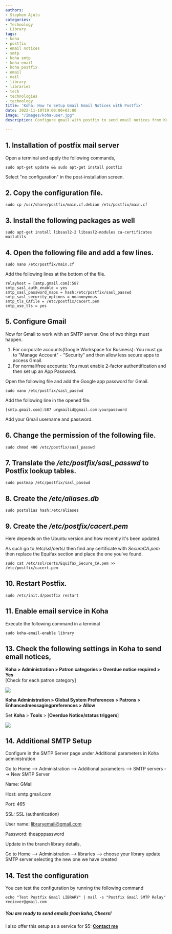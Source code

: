 ```yaml
---
authors:
- Stephen Ajulu
categories:
- Technology
- Library
tags:
- koha
- postfix
- email notices
- smtp
- koha smtp
- koha email
- koha postfix
- email
- mail
- library
- libraries
- tech
- technologies
- technology
title: 'Koha: How To Setup Gmail Email Notices with Postfix'
date: 2022-11-10T19:00:00+03:00
image: "/images/koha-user.jpg"
description: Configure gmail with postfix to send email notices from Koha

---
```

## **1. Installation of postfix mail server**

Open a terminal and apply the following commands,

    sudo apt-get update && sudo apt-get install postfix

Select "no configuration" in the post-installation screen.

## **2. Copy the configuration file.**

    sudo cp /usr/share/postfix/main.cf.debian /etc/postfix/main.cf

## **3. Install the following packages as well**

    sudo apt-get install libsasl2-2 libsasl2-modules ca-certificates mailutils

## **4. Open the following file and add a few lines.**

    sudo nano /etc/postfix/main.cf

Add the following lines at the bottom of the file.

    relayhost = [smtp.gmail.com]:587
    smtp_sasl_auth_enable = yes
    smtp_sasl_password_maps = hash:/etc/postfix/sasl_passwd
    smtp_sasl_security_options = noanonymous
    smtp_tls_CAfile = /etc/postfix/cacert.pem
    smtp_use_tls = yes

## **5. Configure Gmail**

Now for Gmail to work with an SMTP server. One of two things must happen.

1. For corporate accounts(Google Workspace for Business): You must go to "Manage Account" - "Security" and then allow less secure apps to access Gmail.
2. For normal/free accounts: You must enable 2-factor authentification and then set up an App Password.

Open the following file and add the Google app password for Gmail.

    sudo nano /etc/postfix/sasl_passwd

Add the following line in the opened file.

    [smtp.gmail.com]:587 urgmailid@gmail.com:yourpassword

Add your Gmail username and password.

## **6. Change the permission of the following file.**

    sudo chmod 400 /etc/postfix/sasl_passwd

## **7. Translate the _/etc/postfix/sasl_passwd_ to Postfix lookup tables.**

    sudo postmap /etc/postfix/sasl_passwd

## **8. Create the _/etc/aliases.db_**

    sudo postalias hash:/etc/aliases

## **9. Create the _/etc/postfix/cacert.pem_**

Here depends on the Ubuntu version and how recently it's been updated.

As such go to /etc/ssl/certs/ then find any certificate with _SecureCA.pem_ then replace the Equifax section and place the one you've found.

    sudo cat /etc/ssl/certs/Equifax_Secure_CA.pem >> /etc/postfix/cacert.pem

## **10. Restart Postfix.**

    sudo /etc/init.d/postfix restart

## **11. Enable email service in Koha**

Execute the following command in a terminal

    sudo koha-email-enable library

## **13. Check the following settings in Koha to send email notices,**

**Koha > Administration > Patron categories > Overdue notice required > Yes**  
\[Check for each patron category\]

<img src="https://1.bp.blogspot.com/-X6HmNV23Gc0/WEGrylqX5NI/AAAAAAAAT74/r6TEsZN0mAAHVVxWNskVfnJWZIz39bFlACLcB/s640/Koha%2B%25E2%2580%25BA%2BAdministration%2B%25E2%2580%25BA%2BPatron%2Bcategories%2B%25E2%2580%25BA%2BMessaging%2Bpreferences.png" style="max-width:100%;height:auto;">

**Koha Administration > Global System Preferences > Patrons > Enhancedmessagingpreferences > Allow**

Set **Koha** > **Tools** > [**Overdue Notice/status triggers**]

<img src="https://1.bp.blogspot.com/-nika5CdbheM/WEGrO2reR_I/AAAAAAAAT70/TRcK_LeVDog6m7mFP6YdSZiBVaU_0ZoPwCLcB/s640/Koha%2B%25E2%2580%25BA%2BTools%2B%25E2%2580%25BA%2BNotice%2Btriggers.png" style="max-width:100%;height:auto;">

## **14. Additional SMTP Setup**

Configure in the SMTP Server page under Additional parameters in Koha administration

Go to Home --> Administration --> Additional parameters --> SMTP servers --> New SMTP Server

Name: GMail

Host: smtp.gmail.com

Port: 465

SSL: SSL (authentication)

User name: libraryemail@gmail.com

Password: theapppassword

Update in the branch library details,

Go to Home --> Administration --> libraries --> choose your library update SMTP server selecting the new one we have created

## **14. Test the configuration**

You can test the configuration by running the following command

    echo "Test Postfix Gmail LIBRARY" | mail -s "Postfix Gmail SMTP Relay" reciever@gmail.com

##### **You are ready to send emails from koha, Cheers!**

I also offer this setup as a service for $5: [**Contact me**](/contact)

